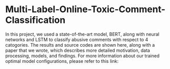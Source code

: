 # Multi-Label-Online-Toxic-Comment-Classification

In this project, we used a state-of-the-art model, BERT, along with neural networks and LSTM to classify abusive comments with respect to 4 catogories. The results and source codes are shown here, along with a paper that we wrote, which describes more detailed motivation, data processing, models, and findings. For more information about our trained optimal model configurations, please refer to this link: 

